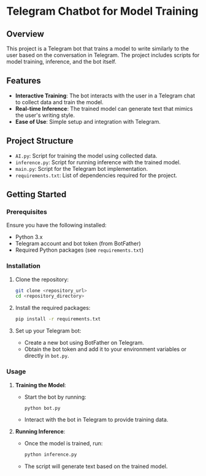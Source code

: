 # Telegram Chatbot for Model Training

## Overview

This project is a Telegram bot that trains a model to write similarly to the user based on the conversation in Telegram. The project includes scripts for model training, inference, and the bot itself.

## Features

- **Interactive Training**: The bot interacts with the user in a Telegram chat to collect data and train the model.
- **Real-time Inference**: The trained model can generate text that mimics the user's writing style.
- **Ease of Use**: Simple setup and integration with Telegram.

## Project Structure

- `AI.py`: Script for training the model using collected data.
- `inference.py`: Script for running inference with the trained model.
- `main.py`: Script for the Telegram bot implementation.
- `requirements.txt`: List of dependencies required for the project.

## Getting Started

### Prerequisites

Ensure you have the following installed:

- Python 3.x
- Telegram account and bot token (from BotFather)
- Required Python packages (see `requirements.txt`)

### Installation

1. Clone the repository:
    ```bash
    git clone <repository_url>
    cd <repository_directory>
    ```

2. Install the required packages:
    ```bash
    pip install -r requirements.txt
    ```

3. Set up your Telegram bot:
    - Create a new bot using BotFather on Telegram.
    - Obtain the bot token and add it to your environment variables or directly in `bot.py`.

### Usage

1. **Training the Model**:
    - Start the bot by running:
      ```bash
      python bot.py
      ```
    - Interact with the bot in Telegram to provide training data.

2. **Running Inference**:
    - Once the model is trained, run:
      ```bash
      python inference.py
      ```
    - The script will generate text based on the trained model.


